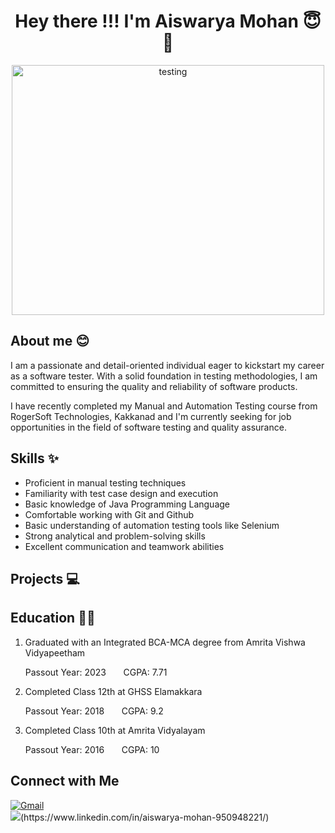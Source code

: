 <h1 align="center"> Hey there !!! I'm Aiswarya Mohan 😇👋</h1>
<p align="center">
  <img src="https://fixingblog.com/wp-content/uploads/2021/06/AdobeStock_257701717-scaled.jpeg" alt="testing" width="500" height="400"/>
</p>
<h2>About me 😊</h2>
<p>I am a passionate and detail-oriented individual eager to kickstart my career as a software tester. With a solid foundation in testing methodologies, I am committed to ensuring the quality and reliability of software products.</p>
<p>I have recently completed my Manual and Automation Testing course from RogerSoft Technologies, Kakkanad and I'm currently seeking for job opportunities in the field of software testing and quality assurance.</p>

<h2>Skills ✨</h2>
<ul>
<li>Proficient in manual testing techniques</li>
<li>Familiarity with test case design and execution</li>
<li>Basic knowledge of Java Programming Language </li>
<li>Comfortable working with Git and Github</li>
<li>Basic understanding of automation testing tools like Selenium</li>
<li>Strong analytical and problem-solving skills</li>
<li>Excellent communication and teamwork abilities</li>
</ul>

<h2>Projects 💻</h2>
<h2>Education 👩‍🎓</h2>
<ol>
  <div>
     <li>Graduated with an Integrated BCA-MCA degree from Amrita Vishwa Vidyapeetham</li>
     <p>Passout Year: 2023     &nbsp;  &nbsp;  &nbsp;  CGPA: 7.71</p>     
  </div>
 <div>
     <li>Completed Class 12th at GHSS Elamakkara</li>
     <p>Passout Year: 2018 &nbsp;  &nbsp;  &nbsp; CGPA: 9.2</p>
  </div>
  <div>
     <li>Completed Class 10th at Amrita Vidyalayam</li>
     <p>Passout Year: 2016    &nbsp;  &nbsp;  &nbsp; CGPA: 10</p>
  </div>  
</ol>

<div>
  <h2>Connect with Me</h2>
<a href="mailto:aiswarya2000mohan@gmail.com">
  <img src="https://img.shields.io/badge/-Gmail-red?style=for-the-badge&logo=gmail&logoColor=white" alt="Gmail">
</a>

</div>
<img src="https://img.shields.io/badge/-LinkedIn-blue?style=for-the-badge&logo=linkedin&logoColor=white">(https://www.linkedin.com/in/aiswarya-mohan-950948221/)
